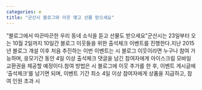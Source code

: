 ```yaml
---
categories: e
title: "군산시 블로그와 이웃 맺고 선물 받으세요"
---
```

“블로그에서 따끈따끈한 우리 동네 소식을 듣고 선물도 받으세요”군산시는 23일부터 오는 10월 2일까지 10일간 블로그 이웃들을 위한 출석체크 이벤트를 진행한다.지난 2015년 블로그 개설 이후 처음 추진하는 이번 이벤트는 시 블로그 이웃이라면 누구나 참여 가능하며, 응모기간 동안 4일 이상 출석체크 댓글을 남긴 참여자에게 아이스크림 모바일 교환권을 제공할 예정이다.참여 방법은 시 블로그에 이웃 추가를 한 후, 이벤트 게시글에 ‘출석체크’를 남기면 되며, 이벤트 기간 최소 4일 이상 참여자에게 상품을 지급하고, 참여 인원 초과 시
